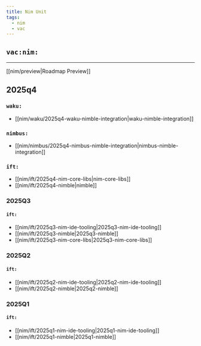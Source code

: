 ```yaml
---
title: Nim Unit
tags:
  - nim
  - vac
---
```


## `vac:nim:`

---

[[nim/preview|Roadmap Preview]]


## 2025q4

### `waku:`
* [[nim/waku/2025q4-waku-nimble-integration|waku-nimble-integration]]
### `nimbus:`
* [[nim/nimbus/2025q4-nimbus-nimble-integration|nimbus-nimble-integration]]
### `ift:`
* [[nim/ift/2025q4-nim-core-libs|nim-core-libs]]
* [[nim/ift/2025q4-nimble|nimble]]

### 2025Q3

#### `ift:`
* [[nim/ift/2025q3-nim-ide-tooling|2025q3-nim-ide-tooling]]
* [[nim/ift/2025q3-nimble|2025q3-nimble]]
* [[nim/ift/2025q3-nim-core-libs|2025q3-nim-core-libs]]

### 2025Q2

#### `ift:`
* [[nim/ift/2025q2-nim-ide-tooling|2025q2-nim-ide-tooling]]
* [[nim/ift/2025q2-nimble|2025q2-nimble]]
### 2025Q1

#### `ift:`
* [[nim/ift/2025q1-nim-ide-tooling|2025q1-nim-ide-tooling]]
* [[nim/ift/2025q1-nimble|2025q1-nimble]]




